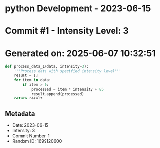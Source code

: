 ﻿# python Development - 2023-06-15
# Commit #1 - Intensity Level: 3
# Generated on: 2025-06-07 10:32:51
```python
def process_data_1(data, intensity=3):
    '''Process data with specified intensity level'''
    result = []
    for item in data:
        if item > 0:
            processed = item * intensity + 85
            result.append(processed)
    return result
```
## Metadata
- Date: 2023-06-15
- Intensity: 3
- Commit Number: 1
- Random ID: 1699120600
